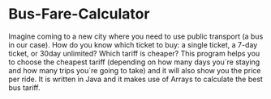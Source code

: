 # Bus-Fare-Calculator
Imagine coming to a new city where you need to use public transport (a bus in our case). How do you know which ticket to buy: a single ticket, a 7-day ticket, or 30day unlimited? Which tariff is cheaper? This program helps you to choose the cheapest tariff (depending on how many days you´re staying and how many trips you´re going to take) and it will also show you the price per ride. It is written in Java and it makes use of Arrays to calculate the best bus tariff.
